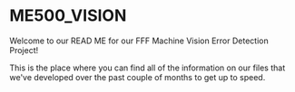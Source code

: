 # ME500_VISION
Welcome to our READ ME for our FFF Machine Vision Error Detection Project!

This is the place where you can find all of the information on our files that we've developed over the past couple of months to get up to speed.
